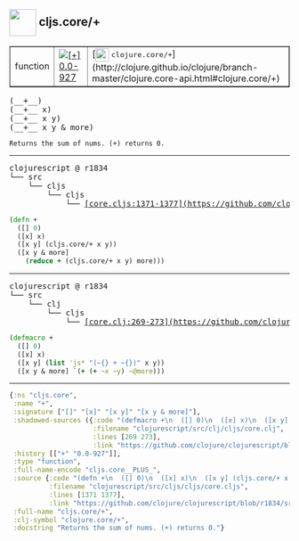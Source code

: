 ## <img width="48px" valign="middle" src="http://i.imgur.com/Hi20huC.png"> cljs.core/+

 <table border="1">
<tr>
<td>function</td>
<td><a href="https://github.com/cljsinfo/api-refs/tree/0.0-927"><img valign="middle" alt="[+] 0.0-927" src="https://img.shields.io/badge/+-0.0--927-lightgrey.svg"></a> </td>
<td>
[<img height="24px" valign="middle" src="http://i.imgur.com/1GjPKvB.png"> <samp>clojure.core/+</samp>](http://clojure.github.io/clojure/branch-master/clojure.core-api.html#clojure.core/+)
</td>
</tr>
</table>

 <samp>
(__+__)<br>
(__+__ x)<br>
(__+__ x y)<br>
(__+__ x y & more)<br>
</samp>

```
Returns the sum of nums. (+) returns 0.
```

---

 <pre>
clojurescript @ r1834
└── src
    └── cljs
        └── cljs
            └── <ins>[core.cljs:1371-1377](https://github.com/clojure/clojurescript/blob/r1834/src/cljs/cljs/core.cljs#L1371-L1377)</ins>
</pre>

```clj
(defn +
  ([] 0)
  ([x] x)
  ([x y] (cljs.core/+ x y))
  ([x y & more]
    (reduce + (cljs.core/+ x y) more)))
```


---

 <pre>
clojurescript @ r1834
└── src
    └── clj
        └── cljs
            └── <ins>[core.clj:269-273](https://github.com/clojure/clojurescript/blob/r1834/src/clj/cljs/core.clj#L269-L273)</ins>
</pre>

```clj
(defmacro +
  ([] 0)
  ([x] x)
  ([x y] (list 'js* "(~{} + ~{})" x y))
  ([x y & more] `(+ (+ ~x ~y) ~@more)))
```

---

```clj
{:ns "cljs.core",
 :name "+",
 :signature ["[]" "[x]" "[x y]" "[x y & more]"],
 :shadowed-sources ({:code "(defmacro +\n  ([] 0)\n  ([x] x)\n  ([x y] (list 'js* \"(~{} + ~{})\" x y))\n  ([x y & more] `(+ (+ ~x ~y) ~@more)))",
                     :filename "clojurescript/src/clj/cljs/core.clj",
                     :lines [269 273],
                     :link "https://github.com/clojure/clojurescript/blob/r1834/src/clj/cljs/core.clj#L269-L273"}),
 :history [["+" "0.0-927"]],
 :type "function",
 :full-name-encode "cljs.core__PLUS_",
 :source {:code "(defn +\n  ([] 0)\n  ([x] x)\n  ([x y] (cljs.core/+ x y))\n  ([x y & more]\n    (reduce + (cljs.core/+ x y) more)))",
          :filename "clojurescript/src/cljs/cljs/core.cljs",
          :lines [1371 1377],
          :link "https://github.com/clojure/clojurescript/blob/r1834/src/cljs/cljs/core.cljs#L1371-L1377"},
 :full-name "cljs.core/+",
 :clj-symbol "clojure.core/+",
 :docstring "Returns the sum of nums. (+) returns 0."}

```
